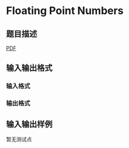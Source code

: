 # Floating Point Numbers

## 题目描述

[problemUrl]: https://uva.onlinejudge.org/index.php?option=com_onlinejudge&Itemid=8&category=448&page=show_problem&problem=4305

[PDF](https://uva.onlinejudge.org/external/15/p1530.pdf)

## 输入输出格式

### 输入格式

### 输出格式

## 输入输出样例

暂无测试点

